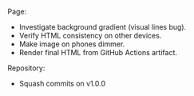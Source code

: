 Page:
  * Investigate background gradient (visual lines bug).
  * Verify HTML consistency on other devices.
  * Make image on phones dimmer.
  * Render final HTML from GitHub Actions artifact.

Repository:
  * Squash commits on v1.0.0
